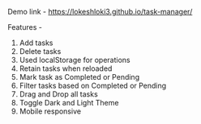 Demo link - https://lokeshloki3.github.io/task-manager/

Features -
1) Add tasks
2) Delete tasks
3) Used localStorage for operations
4) Retain tasks when reloaded
5) Mark task as Completed or Pending
6) Filter tasks based on Completed or Pending
7) Drag and Drop all tasks
8) Toggle Dark and Light Theme
9) Mobile responsive
